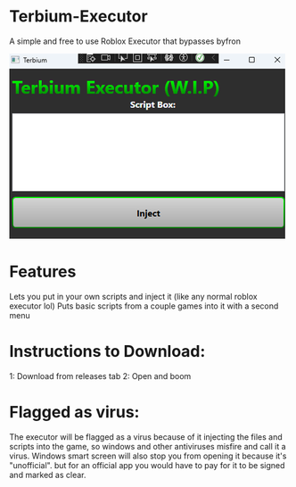 # Terbium-Executor
A simple and free to use Roblox Executor that bypasses byfron

![Example](https://github.com/galacticquasardev/Terbium-Executor/blob/master/te.png)

# Features 
Lets you put in your own scripts and inject it (like any normal roblox executor lol)
Puts basic scripts from a couple games into it with a second menu

# Instructions to Download:
1: Download from releases tab
2: Open and boom

# Flagged as virus:
The executor will be flagged as a virus because of it injecting the files and scripts into the game, so windows and other antiviruses misfire and call it a virus. Windows smart screen will also stop you from opening it because it's "unofficial". but for an official app you would have to pay for it to be signed and marked as clear.
